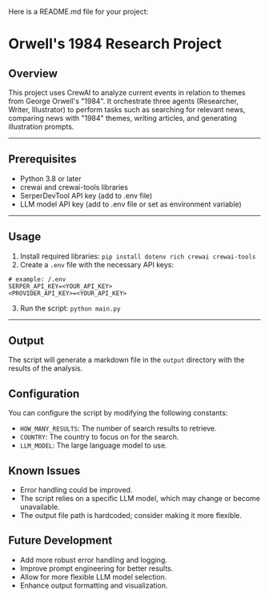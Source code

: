 Here is a README.md file for your project:

# **Orwell's 1984 Research Project**

## **Overview**

This project uses CrewAI to analyze current events in relation to themes from George Orwell's "1984". It orchestrate three agents (Researcher, Writer, Illustrator) to perform tasks such as searching for relevant news, comparing news with "1984" themes, writing articles, and generating illustration prompts.

---

## **Prerequisites**

* Python 3.8 or later
* crewai and crewai-tools libraries
* SerperDevTool API key (add to .env file)
* LLM model API key (add to .env file or set as environment variable)

---

## **Usage**

1. Install required libraries: `pip install dotenv rich crewai crewai-tools`
2. Create a `.env` file with the necessary API keys:

```shell
# example: /.env
SERPER_API_KEY=<YOUR_API_KEY>
<PROVIDER_API_KEY>=<YOUR_API_KEY>
```

3. Run the script: `python main.py`

---


**Output**
------

The script will generate a markdown file in the `output` directory with the results of the analysis.

**Configuration**
---------------

You can configure the script by modifying the following constants:

* `HOW_MANY_RESULTS`: The number of search results to retrieve.
* `COUNTRY`: The country to focus on for the search.
* `LLM_MODEL`: The large language model to use.

**Known Issues**
--------------

* Error handling could be improved.
* The script relies on a specific LLM model, which may change or become unavailable.
* The output file path is hardcoded; consider making it more flexible.

**Future Development**
--------------------

* Add more robust error handling and logging.
* Improve prompt engineering for better results.
* Allow for more flexible LLM model selection.
* Enhance output formatting and visualization.